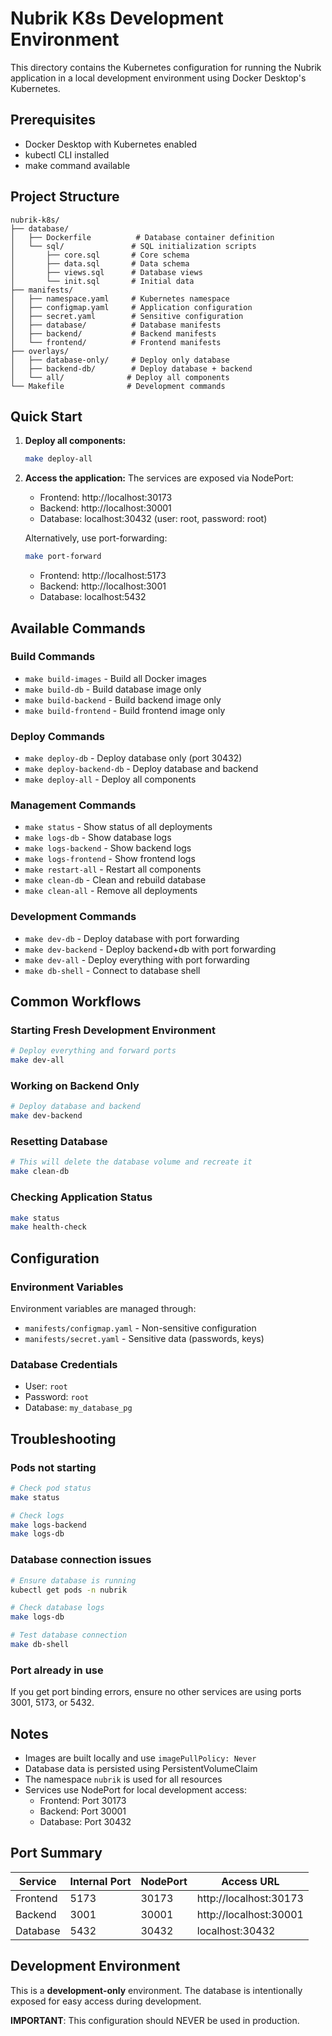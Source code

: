 # Nubrik K8s Development Environment

This directory contains the Kubernetes configuration for running the Nubrik application in a local development environment using Docker Desktop's Kubernetes.

## Prerequisites

- Docker Desktop with Kubernetes enabled
- kubectl CLI installed
- make command available

## Project Structure

```
nubrik-k8s/
├── database/
│   ├── Dockerfile          # Database container definition
│   └── sql/               # SQL initialization scripts
│       ├── core.sql       # Core schema
│       ├── data.sql       # Data schema
│       ├── views.sql      # Database views
│       └── init.sql       # Initial data
├── manifests/
│   ├── namespace.yaml     # Kubernetes namespace
│   ├── configmap.yaml     # Application configuration
│   ├── secret.yaml        # Sensitive configuration
│   ├── database/          # Database manifests
│   ├── backend/           # Backend manifests
│   └── frontend/          # Frontend manifests
├── overlays/
│   ├── database-only/     # Deploy only database
│   ├── backend-db/        # Deploy database + backend
│   └── all/              # Deploy all components
└── Makefile              # Development commands
```

## Quick Start

1. **Deploy all components:**
   ```bash
   make deploy-all
   ```

2. **Access the application:**
   The services are exposed via NodePort:
   - Frontend: http://localhost:30173
   - Backend: http://localhost:30001
   - Database: localhost:30432 (user: root, password: root)

   Alternatively, use port-forwarding:
   ```bash
   make port-forward
   ```
   - Frontend: http://localhost:5173
   - Backend: http://localhost:3001
   - Database: localhost:5432

## Available Commands

### Build Commands
- `make build-images` - Build all Docker images
- `make build-db` - Build database image only
- `make build-backend` - Build backend image only
- `make build-frontend` - Build frontend image only

### Deploy Commands
- `make deploy-db` - Deploy database only (port 30432)
- `make deploy-backend-db` - Deploy database and backend
- `make deploy-all` - Deploy all components

### Management Commands
- `make status` - Show status of all deployments
- `make logs-db` - Show database logs
- `make logs-backend` - Show backend logs
- `make logs-frontend` - Show frontend logs
- `make restart-all` - Restart all components
- `make clean-db` - Clean and rebuild database
- `make clean-all` - Remove all deployments

### Development Commands
- `make dev-db` - Deploy database with port forwarding
- `make dev-backend` - Deploy backend+db with port forwarding
- `make dev-all` - Deploy everything with port forwarding
- `make db-shell` - Connect to database shell

## Common Workflows

### Starting Fresh Development Environment
```bash
# Deploy everything and forward ports
make dev-all
```

### Working on Backend Only
```bash
# Deploy database and backend
make dev-backend
```

### Resetting Database
```bash
# This will delete the database volume and recreate it
make clean-db
```

### Checking Application Status
```bash
make status
make health-check
```

## Configuration

### Environment Variables
Environment variables are managed through:
- `manifests/configmap.yaml` - Non-sensitive configuration
- `manifests/secret.yaml` - Sensitive data (passwords, keys)

### Database Credentials
- User: `root`
- Password: `root`
- Database: `my_database_pg`

## Troubleshooting

### Pods not starting
```bash
# Check pod status
make status

# Check logs
make logs-backend
make logs-db
```

### Database connection issues
```bash
# Ensure database is running
kubectl get pods -n nubrik

# Check database logs
make logs-db

# Test database connection
make db-shell
```

### Port already in use
If you get port binding errors, ensure no other services are using ports 3001, 5173, or 5432.

## Notes

- Images are built locally and use `imagePullPolicy: Never`
- Database data is persisted using PersistentVolumeClaim
- The namespace `nubrik` is used for all resources
- Services use NodePort for local development access:
  - Frontend: Port 30173
  - Backend: Port 30001
  - Database: Port 30432

## Port Summary

| Service | Internal Port | NodePort | Access URL |
|---------|--------------|----------|------------|
| Frontend | 5173 | 30173 | http://localhost:30173 |
| Backend | 3001 | 30001 | http://localhost:30001 |
| Database | 5432 | 30432 | localhost:30432 |

## Development Environment

This is a **development-only** environment. The database is intentionally exposed for easy access during development. 

**IMPORTANT**: This configuration should NEVER be used in production.